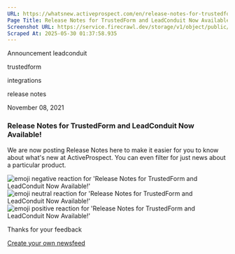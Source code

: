 ```yaml
---
URL: https://whatsnew.activeprospect.com/en/release-notes-for-trustedform-and-leadconduit-now-available
Page Title: Release Notes for TrustedForm and LeadConduit Now Available!
Screenshot URL: https://service.firecrawl.dev/storage/v1/object/public/media/screenshot-d3c5d526-af01-4aab-89e5-a6bcbd571546.png
Scraped At: 2025-05-30 01:37:58.935
---
```


Announcement
leadconduit

trustedform

integrations

release notes

November 08, 2021

### Release Notes for TrustedForm and LeadConduit Now Available!

We are now posting Release Notes here to make it easier for you to know about what's new at ActiveProspect. You can even filter for just news about a particular product.

![emoji negative reaction for 'Release Notes for TrustedForm and LeadConduit Now Available!'](https://app.getbeamer.com/images/emojiNeg.svg)![emoji neutral reaction for 'Release Notes for TrustedForm and LeadConduit Now Available!'](https://app.getbeamer.com/images/emojiNeut.svg)![emoji positive reaction for 'Release Notes for TrustedForm and LeadConduit Now Available!'](https://app.getbeamer.com/images/emojiPos.svg)

Thanks for your feedback

[Create your own newsfeed](https://www.getbeamer.com/?ref=watermark_MErKJCnu12412_public&company=ActiveProspect&watermarkRef=create&utm_term=MErKJCnu12412&utm_content=ActiveProspect&utm_source=standalone&utm_medium=footer&utm_campaign=create)
